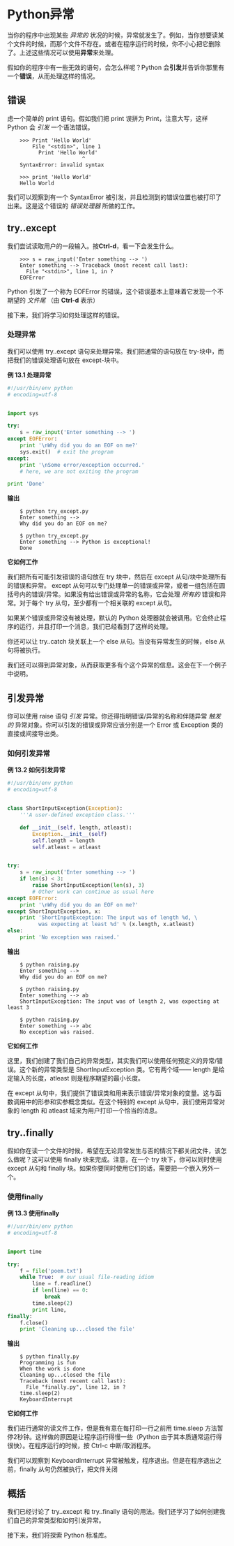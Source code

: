 # Python异常

当你的程序中出现某些 *异常的* 状况的时候，异常就发生了。例如，当你想要读某个文件的时候，而那个文件不存在。或者在程序运行的时候，你不小心把它删除了。上述这些情况可以使用**异常**来处理。

假如你的程序中有一些无效的语句，会怎么样呢？Python 会**引发**并告诉你那里有一个**错误**，从而处理这样的情况。

## 错误

虑一个简单的 print 语句。假如我们把 print 误拼为 Print，注意大写，这样 Python 会 *引发* 一个语法错误。

```
    >>> Print 'Hello World'
        File "<stdin>", line 1
          Print 'Hello World'
                        ^
    SyntaxError: invalid syntax

    >>> print 'Hello World'
    Hello World

```

我们可以观察到有一个 SyntaxError 被引发，并且检测到的错误位置也被打印了出来。这是这个错误的 *错误处理器* 所做的工作。

## try..except

我们尝试读取用户的一段输入。按**Ctrl-d**，看一下会发生什么。

```
    >>> s = raw_input('Enter something --> ')
    Enter something --> Traceback (most recent call last):
      File "<stdin>", line 1, in ?
    EOFError

```

Python 引发了一个称为 EOFError 的错误，这个错误基本上意味着它发现一个不期望的 *文件尾* （由 **Ctrl-d** 表示）

接下来，我们将学习如何处理这样的错误。

### 处理异常

我们可以使用 try..except 语句来处理异常。我们把通常的语句放在 try-块中，而把我们的错误处理语句放在 except-块中。

**例 13.1 处理异常**

```python
#!/usr/bin/env python
# encoding=utf-8


import sys

try:
    s = raw_input('Enter something --> ')
except EOFError:
    print '\nWhy did you do an EOF on me?'
    sys.exit()  # exit the program
except:
    print '\nSome error/exception occurred.'
    # here, we are not exiting the program

print 'Done'

```

**输出**

```
    $ python try_except.py
    Enter something -->
    Why did you do an EOF on me?

    $ python try_except.py
    Enter something --> Python is exceptional!
    Done

```

**它如何工作**

我们把所有可能引发错误的语句放在 try 块中，然后在 except 从句/块中处理所有的错误和异常。 except 从句可以专门处理单一的错误或异常，或者一组包括在圆括号内的错误/异常。如果没有给出错误或异常的名称，它会处理 *所有的* 错误和异常。对于每个 try 从句，至少都有一个相关联的 except 从句。

如果某个错误或异常没有被处理，默认的 Python 处理器就会被调用。它会终止程序的运行，并且打印一个消息，我们已经看到了这样的处理。

你还可以让 try..catch 块关联上一个 else 从句。当没有异常发生的时候，else 从句将被执行。

我们还可以得到异常对象，从而获取更多有个这个异常的信息。这会在下一个例子中说明。

## 引发异常

你可以使用 raise 语句 *引发* 异常。你还得指明错误/异常的名称和伴随异常 *触发的* 异常对象。你可以引发的错误或异常应该分别是一个 Error 或 Exception 类的直接或间接导出类。

### 如何引发异常

**例 13.2 如何引发异常**

```python
#!/usr/bin/env python
# encoding=utf-8


class ShortInputException(Exception):
    '''A user-defined exception class.'''

    def __init__(self, length, atleast):
        Exception.__init__(self)
        self.length = length
        self.atleast = atleast


try:
    s = raw_input('Enter something --> ')
    if len(s) < 3:
        raise ShortInputException(len(s), 3)
        # Other work can continue as usual here
except EOFError:
    print '\nWhy did you do an EOF on me?'
except ShortInputException, x:
    print 'ShortInputException: The input was of length %d, \
          was expecting at least %d' % (x.length, x.atleast)
else:
    print 'No exception was raised.'

```

**输出**

```
    $ python raising.py
    Enter something -->
    Why did you do an EOF on me?

    $ python raising.py
    Enter something --> ab
    ShortInputException: The input was of length 2, was expecting at least 3

    $ python raising.py
    Enter something --> abc
    No exception was raised.

```

**它如何工作**

这里，我们创建了我们自己的异常类型，其实我们可以使用任何预定义的异常/错误。这个新的异常类型是 ShortInputException 类。它有两个域—— length 是给定输入的长度，atleast 则是程序期望的最小长度。

在 except 从句中，我们提供了错误类和用来表示错误/异常对象的变量。这与函数调用中的形参和实参概念类似。在这个特别的 except 从句中，我们使用异常对象的 length 和 atleast 域来为用户打印一个恰当的消息。

## try..finally

假如你在读一个文件的时候，希望在无论异常发生与否的情况下都关闭文件，该怎么做呢？这可以使用 finally 块来完成。注意，在一个 try 块下，你可以同时使用 except 从句和 finally 块。如果你要同时使用它们的话，需要把一个嵌入另外一个。

### 使用finally

**例 13.3 使用finally**

```python
#!/usr/bin/env python
# encoding=utf-8


import time

try:
    f = file('poem.txt')
    while True:  # our usual file-reading idiom
        line = f.readline()
        if len(line) == 0:
            break
        time.sleep(2)
        print line,
finally:
    f.close()
    print 'Cleaning up...closed the file'

```



**输出**

```
    $ python finally.py
    Programming is fun
    When the work is done
    Cleaning up...closed the file
    Traceback (most recent call last):
      File "finally.py", line 12, in ?
    time.sleep(2)
    KeyboardInterrupt

```

**它如何工作**

我们进行通常的读文件工作，但是我有意在每打印一行之前用 time.sleep 方法暂停2秒钟。这样做的原因是让程序运行得慢一些（Python 由于其本质通常运行得很快）。在程序运行的时候，按 Ctrl-c 中断/取消程序。

我们可以观察到 KeyboardInterrupt 异常被触发，程序退出。但是在程序退出之前，finally 从句仍然被执行，把文件关闭

## 概括

我们已经讨论了 try..except 和 try..finally 语句的用法。我们还学习了如何创建我们自己的异常类型和如何引发异常。

接下来，我们将探索 Python 标准库。